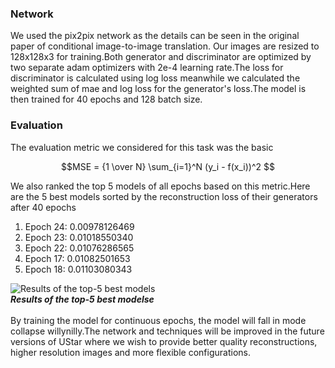 
### Network
We used the pix2pix network as the details can be seen in the original paper of
conditional image-to-image translation. Our images are resized to 128x128x3 for training.Both generator and discriminator are
optimized by two separate adam optimizers with 2e-4 learning rate.The loss for discriminator
is calculated using log loss meanwhile we calculated the weighted sum of mae and log loss
for the generator's loss.The model is then trained for 40 epochs and 128 batch size.
### Evaluation
The evaluation metric we considered for this task was the basic 
```math
MSE = {1 \over N} \sum_{i=1}^N (y_i - f(x_i))^2 
```
We also ranked the top 5 models of all epochs based on this metric.Here are the 5 best
models sorted by the reconstruction loss of their generators after 40 epochs
1. Epoch 24: 0.00978126469
2. Epoch 23: 0.01018550340
3. Epoch 22: 0.01076286565
4. Epoch 17: 0.01082501653
5. Epoch 18: 0.01103080343

![Results of the top-5 best models](https://github.com/Moeed1mdnzh/UStarV1/blob/master/assets/preview.jpg)
<br />
***Results of the top-5 best modelse***
<br />
<br />
By training the model for continuous epochs, the model will fall in mode collapse willynilly.The network and techniques will be improved in the future versions of UStar where
we wish to provide better quality reconstructions, higher resolution images and more
flexible configurations.

